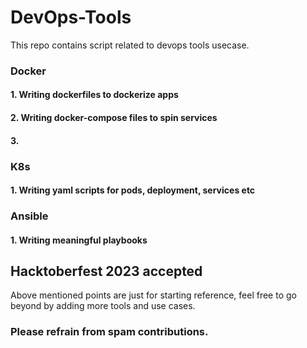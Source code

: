 # DevOps-Tools
This repo contains script related to devops tools usecase. 
### Docker
#### 1. Writing dockerfiles to dockerize apps
#### 2. Writing docker-compose files to spin services
#### 3. 

### K8s
#### 1. Writing yaml scripts for pods, deployment, services etc

### Ansible
#### 1. Writing meaningful playbooks 


## Hacktoberfest 2023 accepted
Above mentioned points are just for starting reference, feel free to go beyond by adding more tools and use cases.
### Please refrain from spam contributions.